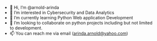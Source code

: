 - 👋 Hi, I’m @arnold-arinda
- 👀 I’m interested in Cybersecurity and Data Analytics
- 🌱 I’m currently learning Python Web application Development
- 💞️ I’m looking to collaborate on python projects including but not limited to development.
- 📫 You can reach me via email (arinda.arnold@yahoo.com)

<!---
arnold-arinda/arnold-arinda is a ✨ special ✨ repository because its `README.md` (this file) appears on your GitHub profile.
You can click the Preview link to take a look at your changes.
--->
